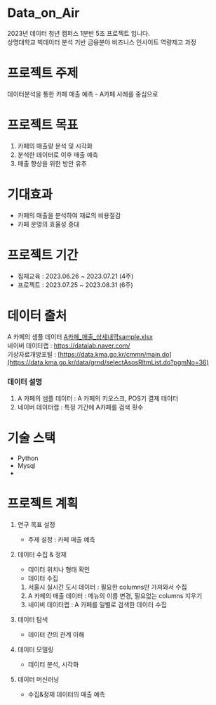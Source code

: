 # Data_on_Air
2023년 데이터 청년 캠퍼스 1분반 5조 프로젝트 입니다.   
상명대학교 빅데이터 분석 기반 금융분야 비즈니스 인사이트 역량제고 과정

# 프로젝트 주제
데이터분석을 통한 카페 매출 예측 - A카페 사례를 중심으로

# 프로젝트 목표 
1. 카페의 매출량 분석 및 시각화 
2. 분석한 데이터로 이후 매출 예측
3. 매출 향상을 위한 방안 유추

# 기대효과 
- 카페의 매출을 분석하여 재료의 비용절감
- 카페 운영의 효율성 증대

# 프로젝트 기간 
- 집체교육 : 2023.06.26 ~ 2023.07.21 (4주)
- 프로젝트 : 2023.07.25 ~ 2023.08.31 (6주)

# 데이터 출처   
A 카페의 샘플 데이터 [A카페_매출_상세내역sample.xlsx](https://github.com/Pigeon1999/Data_on_Air/files/12156826/_.22.07.01-22.12.31.xlsx)  
네이버 데이터랩 : https://datalab.naver.com/  
기상자료개방포털 : [https://data.kma.go.kr/cmmn/main.do](https://data.kma.go.kr/data/grnd/selectAsosRltmList.do?pgmNo=36)

### 데이터 설명 
1. A 카페의 샘플 데이터 : A 카페의 키오스크, POS기 결제 데이터
2. 네이버 데이터랩 : 특정 기간에 A카페를 검색 횟수

# 기술 스택 
- Python
- Mysql
-

# 프로젝트 계획 
1. 연구 목표 설정 
   - 주제 설정 : 카페 매출 예측
2. 데이터 수집 & 정제
   - 데이터 위치나 형태 확인
   - 데이터 수집  
   1. 서울시 실시간 도시 데이터 : 필요한 columns만 가져와서 수집
   2. A 카페의 매출 데이터 : 메뉴의 이름 변경, 필요없는 columns 지우기
   3. 네이버 데이터랩 : A 카페를 일별로 검색한 데이터 수집
     
3. 데이터 탐색
   - 데이터 간의 관계 이해 
4. 데이터 모델링
   - 데이터 분석, 시각화
5. 데이터 머신러닝
   - 수집&정제 데이터의 매출 예측

